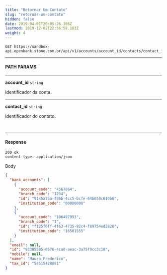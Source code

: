 ```yaml
---
title: "Retornar Um Contato"
slug: "retornar-um-contato"
hidden: false
date: 2019-04-01T20:05:26.106Z
lastmod: 2019-12-02T22:56:58.183Z
weight: 4
---
```


```http
GET https://sandbox-api.openbank.stone.com.br/api/v1/accounts/account_id/contacts/contact_id
```

---

#### **PATH PARAMS**

---

**account_id**  `string`

Identificador da conta.

---

**contact_id**  `string`

Identificador do contato.

<br>

---

#### **Response**

```http
200 ok
content-type: application/json
```
Body
```JSON
{
  "bank_accounts": [
    {
      "account_code": "4567864",
      "branch_code": "1234",
      "id": "9145a75a-f86b-4cc5-bcfe-64b658c610b6",
      "institution_code": "00000000"
    },
    {
      "account_code": "106497993",
      "branch_code": "1",
      "id": "f125f6ff-4f63-4735-92c4-f89754ed2826",
      "institution_code": "16501555"
    }
  ],
  "email": null,
  "id": "93305585-0576-4ca0-aeac-3a75f9cc3c18",
  "mobile": null,
  "name": "Mauro Frederico",
  "tax_id": "58515428881"
}
```
